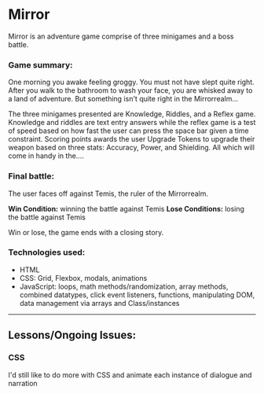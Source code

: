 # Mirror

Mirror is an adventure game comprise of three minigames and a boss battle.

### Game summary:
One morning you awake feeling groggy. You must not have slept quite right. After you walk to the bathroom to wash your face, you are whisked away to a land of adventure. But something isn't quite right in the Mirrorrealm...

The three minigames presented are Knowledge, Riddles, and a Reflex game. Knowledge and riddles are text entry answers while the reflex game is a test of speed based on how fast the user can press the space bar given a time constraint. Scoring points awards the user Upgrade Tokens to upgrade their weapon based on three stats: Accuracy, Power, and Shielding. All which will come in handy in the....

### Final battle:

The user faces off against Temis, the ruler of the Mirrorrealm.

**Win Condition:** winning the battle against Temis
**Lose Conditions:** losing the battle against Temis

Win or lose, the game ends with a closing story.

### Technologies used:
- HTML
- CSS: Grid, Flexbox, modals, animations
- JavaScript: loops, math methods/randomization, array methods, combined datatypes, click event listeners, functions, manipulating DOM, data management via arrays and Class/instances
___
## Lessons/Ongoing Issues:
### CSS
I'd still like to do more with CSS and animate each instance of dialogue and narration
